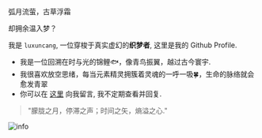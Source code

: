 弧月流萤，古草浮霜

却拥余温入梦？

我是 `luxuncang`, 一位穿梭于真实虚幻的**织梦者**, 这里是我的 Github Profile. 

 - 我是一位回溯在时与光的锦鲤🐟，像青鸟振翼，越过古今寰宇.
 - 我很喜欢放空思绪，每当元素精灵拥簇着灵魂的一呼一吸🍀，生命的脉络就会愈发青翠
 - 你可以在 [这里](https://github.com/luxuncang/luxuncang/issues) 向我留言, 我不定期查看并回复.

> "朦胧之月，停滞之声；时间之矢，熵溢之心."

![info](https://github-readme-stats.vercel.app/api?username=luxuncang&show_icons=true&count_private=true&hide=prs&theme=tokyonight)
